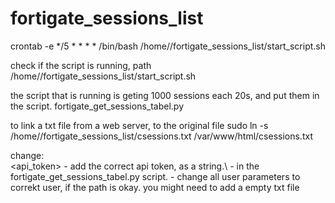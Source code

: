 # fortigate_sessions_list



crontab -e
*/5 * * * * /bin/bash /home/<user>/fortigate_sessions_list/start_script.sh

check if the script is running, path
/home/<user>/fortigate_sessions_list/start_script.sh

the script that is running is geting 1000 sessions each 20s, and put them in the script.
fortigate_get_sessions_tabel.py

to link a txt file from a web server, to the original file
sudo ln -s /home/<user>/fortigate_sessions_list/csessions.txt /var/www/html/csessions.txt

change:  
  <api_token> - add the correct api token, as a string.\\
  <ip address:port> - in the fortigate_get_sessions_tabel.py script. 
  <user> - change all user parameters to correkt user, if the path is okay. 
  you might need to add a empty txt file
